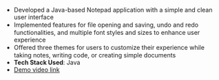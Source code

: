 - Developed a Java-based Notepad application with a simple and clean user interface 
- Implemented features for ﬁle opening and saving, undo and redo functionalities, and multiple font styles and sizes to enhance user experience 
- Oﬀered three themes for users to customize their experience while taking notes, writing code, or creating simple documents 
- **Tech Stack Used**: Java
- [Demo video link](https://www.youtube.com/watch?v=WmbUR67Jxk0)
